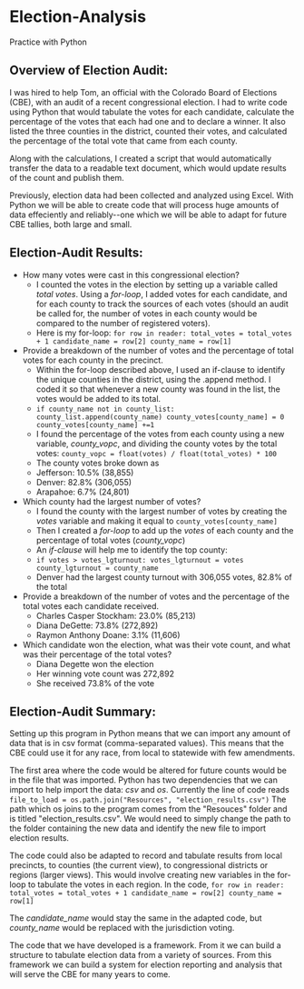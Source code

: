 # Election-Analysis
Practice with Python

## Overview of Election Audit: 
I was hired to help Tom, an official with the Colorado Board of Elections (CBE), with an audit of a recent congressional election. I had to write code using Python that would tabulate the votes for each candidate, calculate the percentage of the votes that each had one and to declare a winner. It also listed the three counties in the district, counted their votes, and calculated the percentage of the total vote that came from each county.

Along with the calculations, I created a script that would automatically transfer the data to a readable text document, which would update results of the count and publish them.

Previously, election data had been collected and analyzed using Excel. With Python we will be able to create code that will process huge amounts of data effeciently and reliably--one which we will be able to adapt for future CBE tallies, both large and small.

## Election-Audit Results: 

- How many votes were cast in this congressional election?
  - I counted the votes in the election by setting up a variable called _total votes_. Using a _for-loop_, I added votes for each candidate, and for each county to track the sources of each votes (should an audit be called for, the number of votes in each county would be compared to the number of registered voters).
  - Here is my for-loop: `for row in reader:
        total_votes = total_votes + 1
        candidate_name = row[2]
        county_name = row[1]`
- Provide a breakdown of the number of votes and the percentage of total votes for each county in the precinct.
  - Within the for-loop described above, I used an if-clause to identify the unique counties in the district, using the .append method. I coded it so that whenever a new county was found in the list, the votes would be added to its total.
  - `if county_name not in county_list: 
       county_list.append(county_name)
       county_votes[county_name] = 0
     county_votes[county_name] +=1`
  - I found the percentage of the votes from each county using a new variable, _county_vopc_, and dividing the county votes by the total votes: `county_vopc = float(votes) / float(total_votes) * 100`
  - The county votes broke down as
  - Jefferson: 10.5% (38,855)
  - Denver: 82.8% (306,055)
  - Arapahoe: 6.7% (24,801)
- Which county had the largest number of votes?
  - I found the county with the largest number of votes by creating the _votes_ variable and making it equal to `county_votes[county_name]`
  - Then I created a _for-loop_ to add up the _votes_ of each county and the percentage of total votes (_county_vopc_)
  - An _if-clause_ will help me to identify the top county: 
  - `if votes > votes_lgturnout:
            votes_lgturnout = votes
            county_lgturnout = county_name`
  - Denver had the largest county turnout with 306,055 votes, 82.8% of the total
- Provide a breakdown of the number of votes and the percentage of the total votes each candidate received.
  - Charles Casper Stockham: 23.0% (85,213)
  - Diana DeGette: 73.8% (272,892)
  - Raymon Anthony Doane: 3.1% (11,606)
- Which candidate won the election, what was their vote count, and what was their percentage of the total votes?
  - Diana Degette won the election
  - Her winning vote count was 272,892
  - She received 73.8% of the vote

## Election-Audit Summary: 
Setting up this program in Python means that we can import any amount of data that is in csv format (comma-separated values). This means that the CBE could use it for any race, from local to statewide with few amendments.

The first area where the code would be altered for future counts would be in the file that was imported. Python has two dependencies that we can import to help import the data: _csv_ and _os_. Currently the line of code reads `file_to_load = os.path.join("Resources", "election_results.csv")`  The path which os joins to the program comes from the "Resouces" folder and is titled "election_results.csv". We would need to simply change the path to the folder containing the new data and identify the new file to import election results.

The code could also be adapted to record and tabulate results from local precincts, to counties (the current view), to congressional districts or regions (larger views). This would involve creating new variables in the for-loop to tabulate the votes in each region. In the code, 
    `for row in reader:
        total_votes = total_votes + 1
        candidate_name = row[2]
        county_name = row[1]`
        
The _candidate_name_ would stay the same in the adapted code, but _county_name_ would be replaced with the jurisdiction voting.

The code that we have developed is a framework. From it we can build a structure to tabulate election data from a variety of sources. From this framework we can build a system for election reporting and analysis that will serve the CBE for many years to come.
